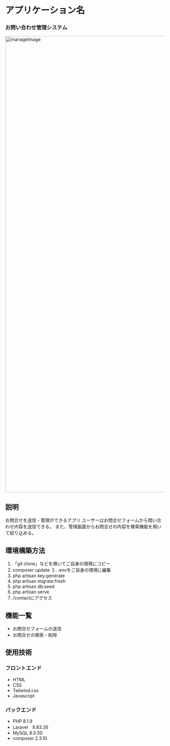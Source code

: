 # アプリケーション名
### お問い合わせ管理システム

<img width="1440" alt="manageImage" src="https://user-images.githubusercontent.com/55370161/204285104-74b2e099-206a-45ac-bc49-57ec63c94035.png">


## 説明
お問合せを送信・管理ができるアプリ
ユーザーはお問合せフォームから問い合わせ内容を送信できる。
また、管理画面からお問合せの内容を検索機能を用いて絞り込める。

## 環境構築方法
1. 「git clone」などを用いてご自身の環境にコピー
2. composer update
３. .envをご自身の環境に編集
4. php artisan key:generate
5. php artisan migrate:fresh
6. php artisan db:seed
7. php artisan serve
8. /contactにアクセス

## 機能一覧
- お問合せフォームの送信
- お問合せの検索・削除

## 使用技術
### フロントエンド
- HTML  
- CSS 
- Tailwind.css
- Javascript
### バックエンド
- PHP 8.1.9  
- Laravel　8.83.26  
- MySQL 8.0.30 
- composer 2.3.10
